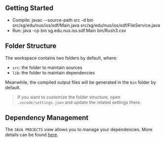 ## Getting Started

- Compile:
javac --source-path src -d bin src/sg/edu/nus/iss/sdf/Main.java src/sg/edu/nus/iss/sdf/FileService.java
- Run:
java -cp bin sg.edu.nus.iss.sdf.Main bin/Rush3.csv

## Folder Structure

The workspace contains two folders by default, where:

- `src`: the folder to maintain sources
- `lib`: the folder to maintain dependencies

Meanwhile, the compiled output files will be generated in the `bin` folder by default.

> If you want to customize the folder structure, open `.vscode/settings.json` and update the related settings there.

## Dependency Management

The `JAVA PROJECTS` view allows you to manage your dependencies. More details can be found [here](https://github.com/microsoft/vscode-java-dependency#manage-dependencies).
